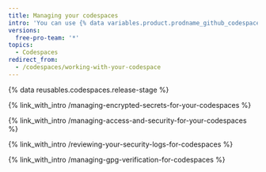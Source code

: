 ```yaml
---
title: Managing your codespaces
intro: 'You can use {% data variables.product.prodname_github_codespaces %} settings to manage information that your codespace might need.'
versions:
  free-pro-team: '*'
topics:
  - Codespaces
redirect_from:
  - /codespaces/working-with-your-codespace
---
```


{% data reusables.codespaces.release-stage %}

{% link_with_intro /managing-encrypted-secrets-for-your-codespaces %}

{% link_with_intro /managing-access-and-security-for-your-codespaces %}

{% link_with_intro /reviewing-your-security-logs-for-codespaces %}

{% link_with_intro /managing-gpg-verification-for-codespaces %}
